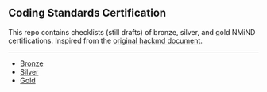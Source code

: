 ## Coding Standards Certification

This repo contains checklists (still drafts) of bronze, silver, and gold NMiND certifications.
Inspired from the [original hackmd document](https://hackmd.io/@mathiasg/SJCPHKZKu).

---

- [Bronze](./checklists/bronze.md)
- [Silver](./checklists/silver.md)
- [Gold](./checklists.gold.md)

